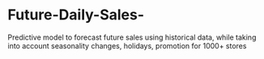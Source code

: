 # Future-Daily-Sales-
Predictive model to forecast future sales using historical data, while taking into account seasonality changes, holidays, promotion for 1000+ stores 
